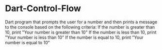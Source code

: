# Dart-Control-Flow
Dart program that prompts the user for a number and then prints a message to the console based on the following criteria:  If the number is greater than 10, print "Your number is greater than 10" If the number is less than 10, print "Your number is less than 10" If the number is equal to 10, print "Your number is equal to 10"

